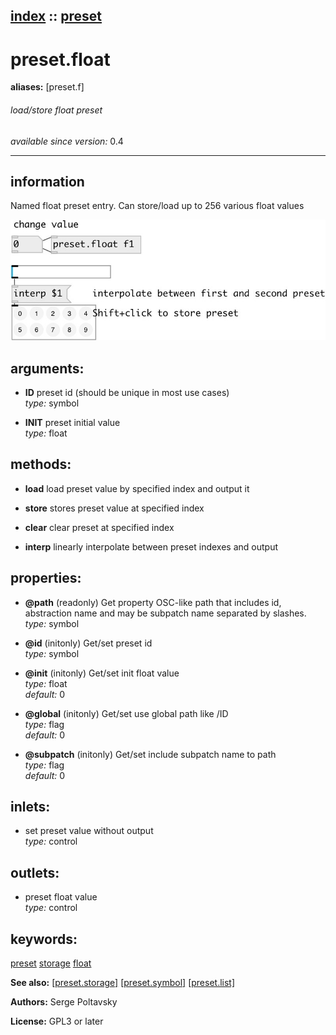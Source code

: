 [index](index.html) :: [preset](category_preset.html)
---

# preset.float
**aliases:** [preset.f]


###### load/store float preset

*available since version:* 0.4

---


## information
Named float preset entry. Can store/load up to 256 various float values


[![example](../examples/img/preset.float.jpg)](../examples/pd/preset.float.pd)



## arguments:

* **ID**
preset id (should be unique in most use cases)<br>
_type:_ symbol<br>

* **INIT**
preset initial value<br>
_type:_ float<br>



## methods:

* **load**
load preset value by specified index and output it<br>

* **store**
stores preset value at specified index<br>

* **clear**
clear preset at specified index<br>

* **interp**
linearly interpolate between preset indexes and output<br>




## properties:

* **@path** (readonly)
Get property OSC-like path that includes id, abstraction name and may be subpatch
name separated by slashes.<br>
_type:_ symbol<br>

* **@id** (initonly)
Get/set preset id<br>
_type:_ symbol<br>

* **@init** (initonly)
Get/set init float value<br>
_type:_ float<br>
_default:_ 0<br>

* **@global** (initonly)
Get/set use global path like /ID<br>
_type:_ flag<br>
_default:_ 0<br>

* **@subpatch** (initonly)
Get/set include subpatch name to path<br>
_type:_ flag<br>
_default:_ 0<br>



## inlets:

* set preset value without output<br>
_type:_ control



## outlets:

* preset float value<br>
_type:_ control



## keywords:

[preset](keywords/preset.html)
[storage](keywords/storage.html)
[float](keywords/float.html)



**See also:**
[\[preset.storage\]](preset.storage.html)
[\[preset.symbol\]](preset.symbol.html)
[\[preset.list\]](preset.list.html)




**Authors:** Serge Poltavsky




**License:** GPL3 or later





